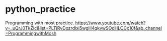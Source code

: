 # python_practice

Programming with most practice.
https://www.youtube.com/watch?v=_uQrJ0TkZlc&list=PLTjRvDozrdlxj5wgH4qkvwSOdHLOCx10f&ab_channel=ProgrammingwithMosh

